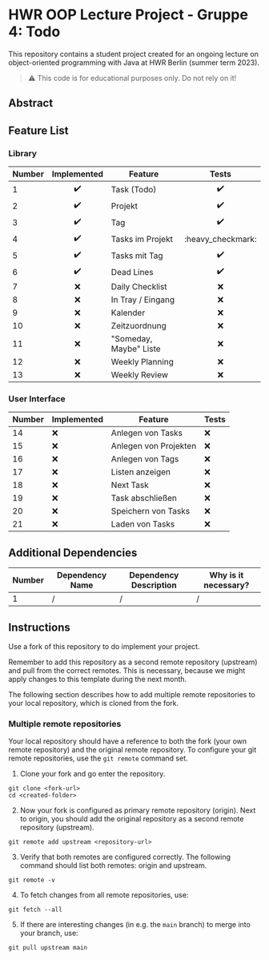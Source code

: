 # HWR OOP Lecture Project - Gruppe 4: Todo

This repository contains a student project created for an ongoing lecture on object-oriented programming with Java at HWR Berlin (summer term 2023).

> :warning: This code is for educational purposes only. Do not rely on it!

## Abstract

[TODO]: # (Write a short description of your project.)
[TODO]: # (State most important features.)
[TODO]: # (State the most interesting problems you encountered during the project.)

## Feature List

### Library

| Number | Implemented        | Feature                | Tests              |
|--------|:------------------:|------------------------|:------------------:|
| 1      | :heavy_check_mark: | Task (Todo)            | :heavy_check_mark: |
| 2      | :heavy_check_mark: | Projekt                | :heavy_check_mark: |
| 3      | :heavy_check_mark: | Tag                    | :heavy_check_mark: |
| 4      | :heavy_check_mark: | Tasks im Projekt       | :heavy_checkmark:  |
| 5      | :heavy_check_mark: | Tasks mit Tag          | :heavy_check_mark: |
| 6      | :heavy_check_mark: | Dead Lines             | :heavy_check_mark: |
| 7      | :x:                | Daily Checklist        | :x:                |
| 8      | :x:                | In Tray / Eingang      | :x:                |
| 9      | :x:                | Kalender               | :x:                |
| 10     | :x:                | Zeitzuordnung          | :x:                |
| 11     | :x:                | "Someday, Maybe" Liste | :x:                |
| 12     | :x:                | Weekly Planning        | :x:                |
| 13     | :x:                | Weekly Review          | :x:                |


### User Interface

| Number | Implemented | Feature               | Tests |
|--------|-------------|-----------------------|-------|
| 14     | :x:         | Anlegen von Tasks     | :x:   |
| 15     | :x:         | Anlegen von Projekten | :x:   |
| 16     | :x:         | Anlegen von Tags      | :x:   |
| 17     | :x:         | Listen anzeigen       | :x:   |
| 18     | :x:         | Next Task             | :x:   |
| 19     | :x:         | Task abschließen      | :x:   |
| 20     | :x:         | Speichern von Tasks   | :x:   |
| 21     | :x:         | Laden von Tasks       | :x:   |


## Additional Dependencies

[TODO]: # (For each additional dependency your project requires- Add an additional row to the table!)

| Number | Dependency Name | Dependency Description | Why is it necessary? |
|--------|-----------------|------------------------|----------------------|
| 1      | /               | /                      | /                    |

## Instructions

[TODO]: # (Remove these instructions once you finished your fork's setup.)

Use a fork of this repository to do implement your project.

Remember to add this repository as a second remote repository (upstream) and pull from the correct remotes.
This is necessary, because we might apply changes to this template during the next month.

The following section describes how to add multiple remote repositories to your local repository, which is cloned from the fork.

### Multiple remote repositories

Your local repository should have a reference to both the fork (your own remote repository) and the original remote repository.
To configure your git remote repositories, use the `git remote` command set.

1. Clone your fork and go enter the repository.
```
git clone <fork-url>
cd <created-folder>
```
2. Now your fork is configured as primary remote repository (origin).
Next to origin, you should add the original repository as a second remote repository (upstream).
```
git remote add upstream <repository-url>
```
3. Verify that both remotes are configured correctly.
The following command should list both remotes: origin and upstream.
```
git remote -v
```
4. To fetch changes from all remote repositories, use:
```
git fetch --all
```
5. If there are interesting changes (in e.g. the `main` branch) to merge into your branch, use:
```
git pull upstream main
```
